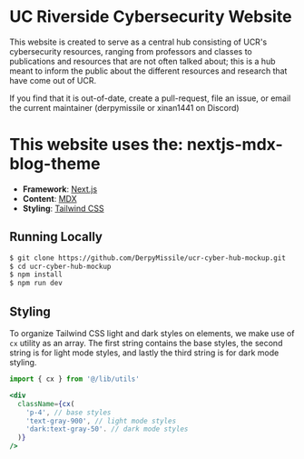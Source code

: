 # UC Riverside Cybersecurity Website

This website is created to serve as a central hub consisting of UCR's cybersecurity resources, ranging from professors and classes to publications and resources that are not often talked about; this is a hub meant to inform the public about the different resources and research that have come out of UCR.

If you find that it is out-of-date, create a pull-request, file an issue, or email the current maintainer (derpymissile or xinan1441 on Discord)

# This website uses the: nextjs-mdx-blog-theme

- **Framework**: [Next.js](https://nextjs.org/)
- **Content**: [MDX](https://github.com/mdx-js/mdx)
- **Styling**: [Tailwind CSS](https://tailwindcss.com/)

## Running Locally

```bash
$ git clone https://github.com/DerpyMissile/ucr-cyber-hub-mockup.git
$ cd ucr-cyber-hub-mockup
$ npm install
$ npm run dev
```

## Styling

To organize Tailwind CSS light and dark styles on elements, we make use of `cx` utility as an array. The first string contains the base styles, the second string is for light mode styles, and lastly the third string is for dark mode styling.

```jsx
import { cx } from '@/lib/utils'

<div
  className={cx(
    'p-4', // base styles
    'text-gray-900', // light mode styles
    'dark:text-gray-50'. // dark mode styles
  )}
/>
```
